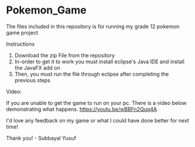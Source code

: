 # Pokemon_Game
The files included in this repository is for running my grade 12 pokemon game project

Instructions
1. Download the zip File from the repository
2. In-order to get it to work you must install eclipse's Java IDE and install the JavaFX add on
3. Then, you must run the file through eclipse after completing the previous steps

Video:

If you are unable to get the game to run on your pc. There is a video below demonstrating what happens. https://youtu.be/wBBFn2Quq4A

I'd love any feedback on my game or what I could have done better for next time!

Thank you! - Subbayal Yusuf
